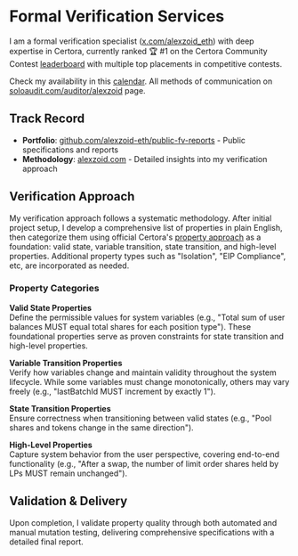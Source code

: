 # Formal Verification Services

I am a formal verification specialist ([x.com/alexzoid_eth](https://x.com/alexzoid_eth)) with deep expertise in Certora, currently ranked 🏆 #1 on the Certora Community Contest [leaderboard](https://certora.com/leaderboard) with multiple top placements in competitive contests.

Check my availability in this [calendar](https://dobu.uk/availability/81/2025-10). All methods of communication on [soloaudit.com/auditor/alexzoid](https://soloaudit.com/auditor/alexzoid) page. 

## Track Record

- **Portfolio**: [github.com/alexzoid-eth/public-fv-reports](https://github.com/alexzoid-eth/public-fv-reports) - Public specifications and reports
- **Methodology**: [alexzoid.com](https://alexzoid.com) - Detailed insights into my verification approach

## Verification Approach

My verification approach follows a systematic methodology. After initial project setup, I develop a comprehensive list of properties in plain English, then categorize them using official Certora's [property approach](https://github.com/Certora/Tutorials/blob/master/06.Lesson_ThinkingProperties/Categorizing_Properties.pdf) as a foundation: valid state, variable transition, state transition, and high-level properties. Additional property types such as "Isolation", "EIP Compliance", etc, are incorporated as needed.

### Property Categories

**Valid State Properties**  
Define the permissible values for system variables (e.g., "Total sum of user balances MUST equal total shares for each position type"). These foundational properties serve as proven constraints for state transition and high-level properties.

**Variable Transition Properties**  
Verify how variables change and maintain validity throughout the system lifecycle. While some variables must change monotonically, others may vary freely (e.g., "lastBatchId MUST increment by exactly 1").

**State Transition Properties**  
Ensure correctness when transitioning between valid states (e.g., "Pool shares and tokens change in the same direction").

**High-Level Properties**  
Capture system behavior from the user perspective, covering end-to-end functionality (e.g., "After a swap, the number of limit order shares held by LPs MUST remain unchanged").

## Validation & Delivery

Upon completion, I validate property quality through both automated and manual mutation testing, delivering comprehensive specifications with a detailed final report.
